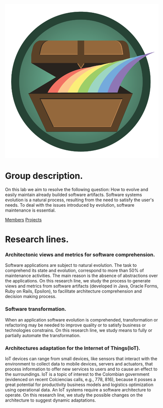 ![Image](/static/images/brand-icon.png)

# Group description.

On this lab we aim to resolve the following question: How to evolve and easily maintain already builded software artifacts. Software systems evolution is a natural process, resulting from the need to satisfy the user's needs. To deal with the issues introduced by evolution, software maintenance is essential.

<!-- En este laboratorio abordamos la pregunta: cómo hacer evolucionar y mantener fácilmente los artefactos de software que ya han sido construidos. La evolución de los sistemas de software es un proceso natural que resulta de la búsqueda de satisfacción de las necesidades de sus usuarios. Para reducir las complicaciones originadas por la evolución es vital hacer mantenimiento del software.-->

[Members](members.md)             [Projects](projects.md)       
<!-- [Publications](publications.md) -->

# Research lines.

<!-- [Architectonic views and metrics for software comprehension.](architectonic.md) -->
### Architectonic views and metrics for software comprehension.
Software applications are subject to natural evolution. The task to comprehend its state and evolution, correspond to more than 50% of maintenance activities. The main reason is the absence of abstractions over the applications. On this research line, we study the process to generate views and metrics from software artifacts (developed in Java, Oracle Forms, Ruby on Rails, Epsilon), to facilitate architecture comprehension and decision making process.

<!-- [Software transformation.](software.md) -->
### Software transformation.
When an application software evolution is comprehended, transformation or refactoring may be needed to improve quality or to satisfy business or technologies constrains. On this research line, we study means to fully or partially automate the transformation.


<!-- [Architectures adaptation for the Internet of Things(IoT).](iot.md) -->
### Architectures adaptation for the Internet of Things(IoT).
IoT devices can range from small devices, like sensors that interact with the environment to collect data to mobile devices, servers and actuators, that process information to offer new services to users and to cause an effect to the surroundings.   IoT is a topic of interest to the Colombian government (evidenced on recent Colciencias calls, e.g., 778, 816), because it posses a great potential for productivity business models and logistics optimization using operational data. An IoT systems require a software architecture to operate. On this research line, we study the possible changes on the architecture to suggest dynamic adaptations.





<!-- ## Software Evolution Lab (SELF) webpage.

You can use the [editor on GitHub](https://github.com/SELF-Software-Evolution-Lab/SELF-Software-Evolution-Lab.github.io/edit/master/index.md) to maintain and preview the content for your website in Markdown files.

Whenever you commit to this repository, GitHub Pages will run [Jekyll](https://jekyllrb.com/) to rebuild the pages in your site, from the content in your Markdown files.

### Markdown

Markdown is a lightweight and easy-to-use syntax for styling your writing. It includes conventions for

```markdown
Syntax highlighted code block

# Header 1
## Header 2
### Header 3

- Bulleted
- List

1. Numbered
2. List

**Bold** and _Italic_ and `Code` text

[Link](url) and ![Image](src)
```

For more details see [GitHub Flavored Markdown](https://guides.github.com/features/mastering-markdown/).

### Jekyll Themes

Your Pages site will use the layout and styles from the Jekyll theme you have selected in your [repository settings](https://github.com/SELF-Software-Evolution-Lab/SELF-Software-Evolution-Lab.github.io/settings). The name of this theme is saved in the Jekyll `_config.yml` configuration file.

### Support or Contact

Having trouble with Pages? Check out our [documentation](https://help.github.com/categories/github-pages-basics/) or [contact support](https://github.com/contact) and we’ll help you sort it out. -->
